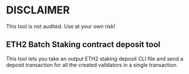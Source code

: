 # **DISCLAIMER**

This tool is not audited. Use at your own risk!

## ETH2 Batch Staking contract deposit tool

This tool lets you take an output ETH2 staking deposit CLI file and send a deposit transaction for all the created validators in a single transaction.


